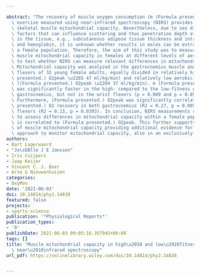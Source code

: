 ---
abstract: "The recovery of muscle oxygen consumption (m (Formula presented.) O2) after\
  \ exercise measured using near-infrared spectroscopy (NIRS) provides a measure of\
  \ skeletal muscle mitochondrial capacity. Nevertheless, due to sex differences in\
  \ factors that can influence scattering and thus penetration depth of the NIRS signal\
  \ in the tissue, e.g., subcutaneous adipose tissue thickness and intramuscular myoglobin\
  \ and hemoglobin, it is unknown whether results in males can be extrapolated to\
  \ a female population. Therefore, the aim of this study was to measure skeletal\
  \ muscle mitochondrial capacity in females at different levels of aerobic fitness\
  \ to test whether NIRS can measure relevant differences in mitochondrial capacity.\
  \ Mitochondrial capacity was analyzed in the gastrocnemius muscle and the wrist\
  \ flexors of 32 young female adults, equally divided in relatively high ((Formula\
  \ presented.) O2peak \u2265 47 ml/kg/min) and relatively low aerobic fitness group\
  \ ((Formula presented.) O2peak \u2264 37 ml/kg/min). m (Formula presented.) O2 recovery\
  \ was significantly faster in the high- compared to the low-fitness group in the\
  \ gastrocnemius, but not in the wrist flexors (p = 0.009 and p = 0.0528, respectively).\
  \ Furthermore, (Formula presented.) O2peak was significantly correlated to m (Formula\
  \ presented.) O2 recovery in both gastrocnemius (R2 = 0.27, p = 0.0051) and wrist\
  \ flexors (R2 = 0.13, p = 0.0393). In conclusion, NIRS measurements can be used\
  \ to assess differences in mitochondrial capacity within a female population and\
  \ is correlated to (Formula presented.) O2peak. This further supports NIRS assessment\
  \ of muscle mitochondrial capacity providing additional evidence for NIRS as a promising\
  \ approach to monitor mitochondrial capacity, also in an exclusively female population."
authors:
- Bart Lagerwaard
- "Jo\xEBlle J E Janssen"
- Iris Cuijpers
- Jaap Keijer
- Vincent C. J. Boer
- Arie G Nieuwenhuizen
categories:
- OxyMon
date: '2021-06-03'
doi: 10.14814/phy2.14838
featured: false
projects:
- sports-science
publication: '*Physiological Reports*'
publication_types:
- '0'
publishDate: 2021-06-03 09:05:16.357945+00:00
tags: []
title: "Muscle mitochondrial capacity in high\u2010 and low\u2010fitness females using\
  \ near\u2010infrared spectroscopy"
url_pdf: https://onlinelibrary.wiley.com/doi/10.14814/phy2.14838

---
